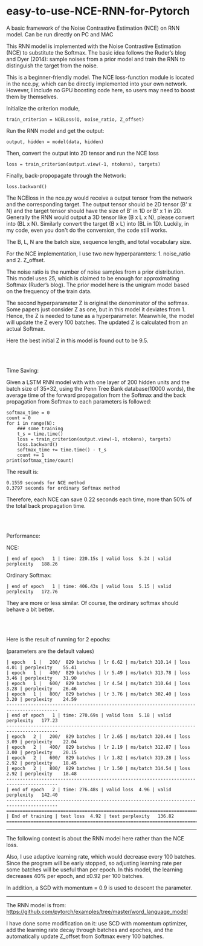 # easy-to-use-NCE-RNN-for-Pytorch
A basic framework of the Noise Contrastive Estimation (NCE) on RNN model. Can be run directly on PC and MAC



This RNN model is implemented with the Noise Contrastive Estimation (NCE) to substitute the Softmax. The basic idea follows the Ruder’s blog and Dyer (2014): sample noises from a prior model and train the RNN to distinguish the target from the noise.

This is a beginner-friendly model. The NCE loss-function module is located in the nce.py, which can be directly implemented into your own network. However, I include no GPU boosting code here, so users may need to boost them by themselves.


Initialize the criterion module,

`train_criterion = NCELoss(Q, noise_ratio, Z_offset)`


Run the RNN model and get the output:

`output, hidden = model(data, hidden)`

Then, convert the output into 2D tensor and run the NCE loss

`loss = train_criterion(output.view(-1, ntokens), targets)`

Finally, back-propopagate through the Network:

`loss.backward()`

The NCEloss in the nce.py would receive a output tensor from the network and the corresponding target. The output tensor should be 2D tensor (B' x N) and the target tensor should have the size of B' in 1D or B' x 1 in 2D. Generally the RNN would output a 3D tensor like (B x L x N), please convert into (BL x N). Similarly convert the target (B x L) into (BL in 1D). Luckily, in my code, even you don't do the conversion, the code still works.

The B, L, N are the batch size, sequence length, and total vocabulary size.

For the NCE implementation, I use two new hyperparamters:  1. noise_ratio and 2. Z_offset. 

The noise ratio is the number of noise samples from a prior distribution. This model uses 25, which is claimed to be enough for approximating Softmax (Ruder’s blog). The prior model here is the unigram model based on the frequency of the train data. 

The second hyperparameter Z is original the denominator of the softmax. Some papers just consider Z as one, but in this model it deviates from 1. Hence, the Z is needed to tune as a hyperparameter. Meanwhile, the model will update the Z every 100 batches. The updated Z is calculated from an actual Softmax.

Here the best initial Z in this model is found out to be 9.5.

<br/>
<br/>

Time Saving:

Given a LSTM RNN model with with one layer of 200 hidden units and the batch size of 35*32, using the Penn Tree Bank database(10000 words), the average time of the forward propagation from the Softmax and the back propagation from Softmax to each parameters is followed:

```
softmax_time = 0
count = 0
for i in range(N):
    ### some training
    t_s = time.time()
    loss = train_criterion(output.view(-1, ntokens), targets)
    loss.backward()  
    softmax_time += time.time() - t_s
    count += 1
print(softmax_time/count)

 ```
  
The result is:
 
```
0.1559 seconds for NCE method
0.3797 seconds for ordinary Softmax method
```

Therefore, each NCE can save 0.22 seconds each time, more than 50% of the total back propagation time.

<br/>
<br/>

Performance:

NCE:

`| end of epoch   1 | time: 220.15s | valid loss  5.24 | valid perplexity   188.26`

Ordinary Softmax:

`| end of epoch   1 | time: 406.43s | valid loss  5.15 | valid perplexity   172.76`

They are more or less similar. Of course, the ordinary softmax should behave a bit better.

<br/>
<br/>

Here is the result of running for 2 epochs:

(parameters are the default values)

```
| epoch   1 |   200/  829 batches | lr 6.62 | ms/batch 310.14 | loss  4.01 | perplexity    55.41
| epoch   1 |   400/  829 batches | lr 5.49 | ms/batch 313.78 | loss  3.46 | perplexity    31.90
| epoch   1 |   600/  829 batches | lr 4.54 | ms/batch 310.64 | loss  3.28 | perplexity    26.46
| epoch   1 |   800/  829 batches | lr 3.76 | ms/batch 302.40 | loss  3.20 | perplexity    24.59
-----------------------------------------------------------------------------------------
| end of epoch   1 | time: 270.69s | valid loss  5.18 | valid perplexity   177.23
-----------------------------------------------------------------------------------------
| epoch   2 |   200/  829 batches | lr 2.65 | ms/batch 320.44 | loss  3.09 | perplexity    22.04
| epoch   2 |   400/  829 batches | lr 2.19 | ms/batch 312.87 | loss  3.00 | perplexity    20.15
| epoch   2 |   600/  829 batches | lr 1.82 | ms/batch 319.28 | loss  2.92 | perplexity    18.45
| epoch   2 |   800/  829 batches | lr 1.50 | ms/batch 314.54 | loss  2.92 | perplexity    18.48
-----------------------------------------------------------------------------------------
| end of epoch   2 | time: 276.48s | valid loss  4.96 | valid perplexity   142.40
-----------------------------------------------------------------------------------------
=========================================================================================
| End of training | test loss  4.92 | test perplexity   136.82
=========================================================================================
```
------------------------------------------------------------------------------------------------------------------------------
The following context is about the RNN model here rather than the NCE loss.

Also, I use adaptive learning rate, which would decrease every 100 batches. Since the program will be early stopped, so adjusting learning rate per some batches will be useful than per epoch. In this model, the learning decreases 40% per epoch, and x0.92 per 100 batches.

In addition, a SGD with momentum = 0.9 is used to descent the parameter.

------------------------------------------------------------------------------------------------------------------------------
The RNN model is from: https://github.com/pytorch/examples/tree/master/word_language_model

I have done some modification on it: use SCD with momentum optimizer, add the learning rate decay through batches and epoches, and the automatically update Z_offset from Softmax every 100 batches.
